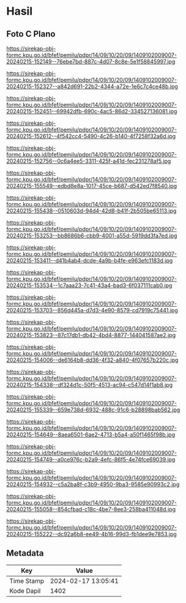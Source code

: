 # Hasil

## Foto C Plano

https://sirekap-obj-formc.kpu.go.id/bfef/pemilu/pdpr/14/09/10/20/09/1409102009007-20240215-152149--76ebe7bd-887c-4d07-8c8e-5e1f58845997.jpg

https://sirekap-obj-formc.kpu.go.id/bfef/pemilu/pdpr/14/09/10/20/09/1409102009007-20240215-152327--a842d691-22b2-4344-a72e-1e6c7c4ce48b.jpg

https://sirekap-obj-formc.kpu.go.id/bfef/pemilu/pdpr/14/09/10/20/09/1409102009007-20240215-152451--69942dfb-690c-4ac5-86d2-334527136081.jpg

https://sirekap-obj-formc.kpu.go.id/bfef/pemilu/pdpr/14/09/10/20/09/1409102009007-20240215-152612--4f542cc4-5490-4c26-b140-4f7258f32a6d.jpg

https://sirekap-obj-formc.kpu.go.id/bfef/pemilu/pdpr/14/09/10/20/09/1409102009007-20240215-152756--0c6a4ee5-3311-425f-a41d-fec231278af5.jpg

https://sirekap-obj-formc.kpu.go.id/bfef/pemilu/pdpr/14/09/10/20/09/1409102009007-20240215-155549--edbd8e8a-1017-45ce-b687-d542ed7f8540.jpg

https://sirekap-obj-formc.kpu.go.id/bfef/pemilu/pdpr/14/09/10/20/09/1409102009007-20240215-155438--0510603d-94d4-42d8-b41f-2b505be65113.jpg

https://sirekap-obj-formc.kpu.go.id/bfef/pemilu/pdpr/14/09/10/20/09/1409102009007-20240215-153253--bb8686b6-cbb9-4001-a55d-5919dd3fa7ed.jpg

https://sirekap-obj-formc.kpu.go.id/bfef/pemilu/pdpr/14/09/10/20/09/1409102009007-20240215-153411--d41b4ab4-dcde-4a9b-b4fe-e963efc1183d.jpg

https://sirekap-obj-formc.kpu.go.id/bfef/pemilu/pdpr/14/09/10/20/09/1409102009007-20240215-153534--1c7aaa23-7c41-43a4-bad3-6f037111cab0.jpg

https://sirekap-obj-formc.kpu.go.id/bfef/pemilu/pdpr/14/09/10/20/09/1409102009007-20240215-153703--856d445a-d7d3-4e90-8579-cd7919c75441.jpg

https://sirekap-obj-formc.kpu.go.id/bfef/pemilu/pdpr/14/09/10/20/09/1409102009007-20240215-153823--87c17db1-db42-4bd4-8877-144041587ae2.jpg

https://sirekap-obj-formc.kpu.go.id/bfef/pemilu/pdpr/14/09/10/20/09/1409102009007-20240215-154006--de6164b8-dd36-4f32-a840-4f07657b220c.jpg

https://sirekap-obj-formc.kpu.go.id/bfef/pemilu/pdpr/14/09/10/20/09/1409102009007-20240215-154338--df324d1c-50f5-4513-ac94-c547d14f1ab8.jpg

https://sirekap-obj-formc.kpu.go.id/bfef/pemilu/pdpr/14/09/10/20/09/1409102009007-20240215-155339--659e738d-6932-488c-91c6-b28898bab562.jpg

https://sirekap-obj-formc.kpu.go.id/bfef/pemilu/pdpr/14/09/10/20/09/1409102009007-20240215-154649--8aea6501-6ae2-4713-b5a4-a50f1465f98b.jpg

https://sirekap-obj-formc.kpu.go.id/bfef/pemilu/pdpr/14/09/10/20/09/1409102009007-20240215-154749--a0ce976c-b2a9-4efc-86f5-4e74fce69039.jpg

https://sirekap-obj-formc.kpu.go.id/bfef/pemilu/pdpr/14/09/10/20/09/1409102009007-20240215-154932--c5a2ba8f-c3b9-4950-9ba3-9585e90993c2.jpg

https://sirekap-obj-formc.kpu.go.id/bfef/pemilu/pdpr/14/09/10/20/09/1409102009007-20240215-155058--854cfbad-c18c-4be7-8ee3-258ba411048d.jpg

https://sirekap-obj-formc.kpu.go.id/bfef/pemilu/pdpr/14/09/10/20/09/1409102009007-20240215-155222--dc92a6b8-ee49-4b16-99d3-fb1dee9e7853.jpg


## Metadata

| Key        | Value               |
| ---------- | ------------------- |
| Time Stamp | 2024-02-17 13:05:41 |
| Kode Dapil | 1402                |



